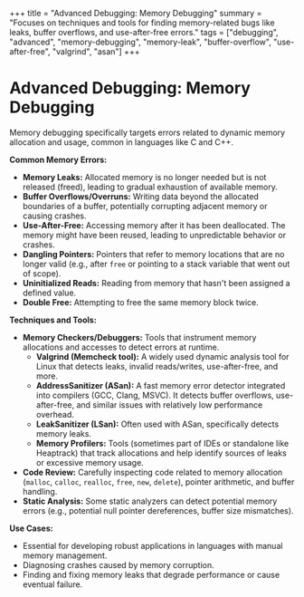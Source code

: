 +++
title = "Advanced Debugging: Memory Debugging"
summary = "Focuses on techniques and tools for finding memory-related bugs like leaks, buffer overflows, and use-after-free errors."
tags = ["debugging", "advanced", "memory-debugging", "memory-leak", "buffer-overflow", "use-after-free", "valgrind", "asan"]
+++

# Advanced Debugging: Memory Debugging

Memory debugging specifically targets errors related to dynamic memory allocation and usage, common in languages like C and C++.

**Common Memory Errors:**

*   **Memory Leaks:** Allocated memory is no longer needed but is not released (freed), leading to gradual exhaustion of available memory.
*   **Buffer Overflows/Overruns:** Writing data beyond the allocated boundaries of a buffer, potentially corrupting adjacent memory or causing crashes.
*   **Use-After-Free:** Accessing memory after it has been deallocated. The memory might have been reused, leading to unpredictable behavior or crashes.
*   **Dangling Pointers:** Pointers that refer to memory locations that are no longer valid (e.g., after `free` or pointing to a stack variable that went out of scope).
*   **Uninitialized Reads:** Reading from memory that hasn't been assigned a defined value.
*   **Double Free:** Attempting to free the same memory block twice.

**Techniques and Tools:**

*   **Memory Checkers/Debuggers:** Tools that instrument memory allocations and accesses to detect errors at runtime.
    *   **Valgrind (Memcheck tool):** A widely used dynamic analysis tool for Linux that detects leaks, invalid reads/writes, use-after-free, and more.
    *   **AddressSanitizer (ASan):** A fast memory error detector integrated into compilers (GCC, Clang, MSVC). It detects buffer overflows, use-after-free, and similar issues with relatively low performance overhead.
    *   **LeakSanitizer (LSan):** Often used with ASan, specifically detects memory leaks.
    *   **Memory Profilers:** Tools (sometimes part of IDEs or standalone like Heaptrack) that track allocations and help identify sources of leaks or excessive memory usage.
*   **Code Review:** Carefully inspecting code related to memory allocation (`malloc`, `calloc`, `realloc`, `free`, `new`, `delete`), pointer arithmetic, and buffer handling.
*   **Static Analysis:** Some static analyzers can detect potential memory errors (e.g., potential null pointer dereferences, buffer size mismatches).

**Use Cases:**

*   Essential for developing robust applications in languages with manual memory management.
*   Diagnosing crashes caused by memory corruption.
*   Finding and fixing memory leaks that degrade performance or cause eventual failure.
